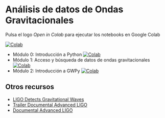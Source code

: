 # Análisis de datos de Ondas Gravitacionales

Pulsa el logo _Open in Colab_ para ejecutar los notebooks en Google Colab

[![Colab](https://colab.research.google.com/assets/colab-badge.svg)](https://colab.research.google.com/github/inaki-ortizdelandaluce/relatividad-general-2025/blob/main)

* Módulo 0: Introducción a Python [![Colab](https://colab.research.google.com/assets/colab-badge.svg)](https://colab.research.google.com/github/inaki-ortizdelandaluce/relatividad-general-2025/blob/main/notebooks/GR25-00-Introduccion_a_python.ipynb)
* Módulo 1: Acceso y búsqueda de datos de ondas gravitacionales [![Colab](https://colab.research.google.com/assets/colab-badge.svg)](https://colab.research.google.com/github/inaki-ortizdelandaluce/relatividad-general-2025/blob/main/notebooks/GR25-01-Busqueda_de_datos.ipynb)
* Módulo 2: Introducción a GWPy [![Colab](https://colab.research.google.com/assets/colab-badge.svg)](https://colab.research.google.com/github/inaki-ortizdelandaluce/relatividad-general-2025/blob/main/notebooks/GR25-02-Introduccion_a_GWpy.ipynb)

## Otros recursos

* [LIGO Detects Gravitational Waves](https://www.youtube.com/watch?v=B4XzLDM3Py8)
* [Trailer Documental Advanced LIGO](https://www.youtube.com/watch?v=dX4vCNi544w)
* [Documental Advanced LIGO](https://www.youtube.com/watch?v=nGZnYU6tBqI)

